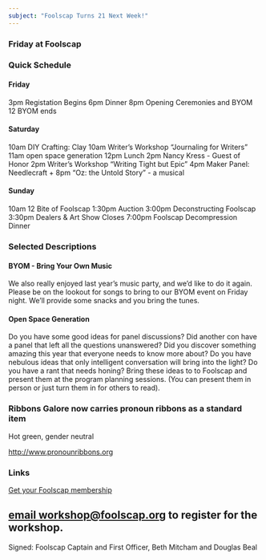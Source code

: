 ```yaml
---
subject: "Foolscap Turns 21 Next Week!"
---
```


### Friday at Foolscap

### Quick Schedule

#### Friday
3pm Registation Begins
6pm Dinner
8pm Opening Ceremonies and BYOM
12   BYOM ends

#### Saturday
10am DIY Crafting: Clay
10am Writer’s Workshop “Journaling for Writers”
11am open space generation
12pm Lunch
2pm Nancy Kress - Guest of Honor
2pm Writer’s Workshop “Writing Tight but Epic”
4pm Maker Panel: Needlecraft +
8pm “Oz: the Untold Story” - a musical

#### Sunday
10am
12  Bite of Foolscap
1:30pm Auction
3:00pm Deconstructing Foolscap
3:30pm Dealers & Art Show Closes
7:00pm Foolscap Decompression Dinner


### Selected Descriptions

#### BYOM - Bring Your Own Music
We also really enjoyed last year’s music party, and we’d like to do it again. Please be on the lookout for songs to bring to our BYOM event on Friday night. We’ll provide some snacks and you bring the tunes.

#### Open Space Generation

Do you have some good ideas for panel discussions? Did another con have a panel that left all the questions unanswered? Did you discover something amazing this year that everyone needs to know more about? Do you have nebulous ideas that only intelligent conversation will bring into the light? Do you have a rant that needs honing? Bring these ideas to to Foolscap and present them at the program planning sessions. (You can present them in person or just turn them in for others to read).


### Ribbons Galore now carries pronoun ribbons as a standard item
Hot green, gender neutral

http://www.pronounribbons.org

### Links
[Get your Foolscap membership](https://www.foolscap.org/registration/)

[email workshop@foolscap.org](mailto:workshop@foolscap.org) to register for the workshop.
---

Signed: Foolscap Captain and First Officer, Beth Mitcham and Douglas Beal

